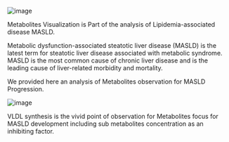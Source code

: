 ![image](https://github.com/Meet2197/Metabolites-Visualisation/assets/125220294/de02ecc0-0049-435b-95c6-e35026025661)


Metabolites Visualization is Part of the analysis of Lipidemia-associated disease MASLD. 

Metabolic dysfunction-associated steatotic liver disease (MASLD) is the latest term for steatotic liver disease associated with metabolic syndrome. MASLD is the most common cause of chronic liver disease and is the leading cause of liver-related morbidity and mortality. 

We provided here an analysis of Metabolites observation for MASLD Progression. 


![image](https://github.com/Meet2197/Metabolites-Visualisation/assets/125220294/637002d1-3968-481f-b031-93252bb79381)


VLDL synthesis is the vivid point of observation for Metabolites focus for MASLD development including sub metabolites concentration as an inhibiting factor. 

